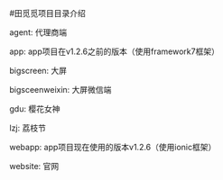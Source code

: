 #田觅觅项目目录介绍

agent: 代理商端

app: app项目在v1.2.6之前的版本（使用framework7框架）

bigscreen: 大屏

bigsceenweixin: 大屏微信端

gdu: 樱花女神

lzj: 荔枝节

webapp: app项目现在使用的版本v1.2.6（使用ionic框架）

website: 官网